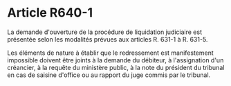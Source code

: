 # Article R640-1

La demande d'ouverture de la procédure de liquidation judiciaire est présentée selon les modalités prévues aux articles R. 631-1 à R. 631-5.

Les éléments de nature à établir que le redressement est manifestement impossible doivent être joints à la demande du débiteur, à l'assignation d'un créancier, à la requête du ministère public, à la note du président du tribunal en cas de saisine d'office ou au rapport du juge commis par le tribunal.
